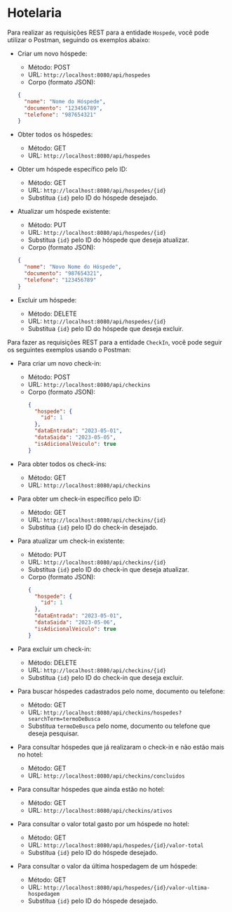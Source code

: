 # Hotelaria

Para realizar as requisições REST para a entidade `Hospede`, você pode utilizar o Postman, seguindo os exemplos abaixo:

- Criar um novo hóspede:
  - Método: POST
  - URL: `http://localhost:8080/api/hospedes`
  - Corpo (formato JSON):
  ```json
  {
    "nome": "Nome do Hóspede",
    "documento": "123456789",
    "telefone": "987654321"
  }
  ```

- Obter todos os hóspedes:
  - Método: GET
  - URL: `http://localhost:8080/api/hospedes`

- Obter um hóspede específico pelo ID:
  - Método: GET
  - URL: `http://localhost:8080/api/hospedes/{id}`
  - Substitua `{id}` pelo ID do hóspede desejado.

- Atualizar um hóspede existente:
  - Método: PUT
  - URL: `http://localhost:8080/api/hospedes/{id}`
  - Substitua `{id}` pelo ID do hóspede que deseja atualizar.
  - Corpo (formato JSON):
  ```json
  {
    "nome": "Novo Nome do Hóspede",
    "documento": "987654321",
    "telefone": "123456789"
  }
  ```

- Excluir um hóspede:
  - Método: DELETE
  - URL: `http://localhost:8080/api/hospedes/{id}`
  - Substitua `{id}` pelo ID do hóspede que deseja excluir.

Para fazer as requisições REST para a entidade `CheckIn`, você pode seguir os seguintes exemplos usando o Postman:

- Para criar um novo check-in:
  - Método: POST
  - URL: `http://localhost:8080/api/checkins`
  - Corpo (formato JSON): 
    ```json
    {
      "hospede": {
        "id": 1
      },
      "dataEntrada": "2023-05-01",
      "dataSaida": "2023-05-05",
      "isAdicionalVeiculo": true
    }
    ```

- Para obter todos os check-ins:
  - Método: GET
  - URL: `http://localhost:8080/api/checkins`

- Para obter um check-in específico pelo ID:
  - Método: GET
  - URL: `http://localhost:8080/api/checkins/{id}`
  - Substitua `{id}` pelo ID do check-in desejado.

- Para atualizar um check-in existente:
  - Método: PUT
  - URL: `http://localhost:8080/api/checkins/{id}`
  - Substitua `{id}` pelo ID do check-in que deseja atualizar.
  - Corpo (formato JSON):
    ```json
    {
      "hospede": {
        "id": 1
      },
      "dataEntrada": "2023-05-01",
      "dataSaida": "2023-05-06",
      "isAdicionalVeiculo": true
    }
    ```

- Para excluir um check-in:
  - Método: DELETE
  - URL: `http://localhost:8080/api/checkins/{id}`
  - Substitua `{id}` pelo ID do check-in que deseja excluir.

- Para buscar hóspedes cadastrados pelo nome, documento ou telefone:
  - Método: GET
  - URL: `http://localhost:8080/api/checkins/hospedes?searchTerm=termoDeBusca`
  - Substitua `termoDeBusca` pelo nome, documento ou telefone que deseja pesquisar.

- Para consultar hóspedes que já realizaram o check-in e não estão mais no hotel:
  - Método: GET
  - URL: `http://localhost:8080/api/checkins/concluidos`

- Para consultar hóspedes que ainda estão no hotel:
  - Método: GET
  - URL: `http://localhost:8080/api/checkins/ativos`

- Para consultar o valor total gasto por um hóspede no hotel:
  - Método: GET
  - URL: `http://localhost:8080/api/hospedes/{id}/valor-total`
  - Substitua `{id}` pelo ID do hóspede desejado.

- Para consultar o valor da última hospedagem de um hóspede:
  - Método: GET
  - URL: `http://localhost:8080/api/hospedes/{id}/valor-ultima-hospedagem`
  - Substitua `{id}` pelo ID do hóspede desejado.

